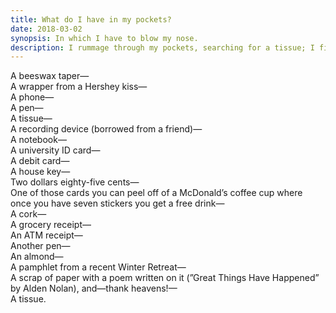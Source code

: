 ```yaml
---
title: What do I have in my pockets?
date: 2018-03-02
synopsis: In which I have to blow my nose.
description: I rummage through my pockets, searching for a tissue; I find many strange items along the way.
---
```


A beeswax taper—<br>
A wrapper from a Hershey kiss—<br>
A phone—<br>
A pen—<br>
A tissue—<br>
A recording device (borrowed from a friend)—<br>
A notebook—<br>
A university ID card—<br>
A debit card—<br>
A house key—<br>
Two dollars eighty-five cents—<br>
One of those cards you can peel off of a McDonald’s coffee cup where
once you have seven stickers you get a free drink—<br>
A cork—<br>
A grocery receipt—<br>
An ATM receipt—<br>
Another pen—<br>
An almond—<br>
A pamphlet from a recent Winter Retreat—<br>
A scrap of paper with a poem written on it (”Great Things
Have Happened” by Alden Nolan), and—thank heavens!—<br>
A tissue.
